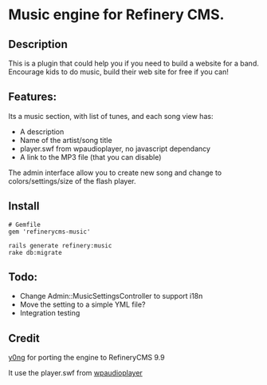 # Music engine for Refinery CMS.

## Description

This is a plugin that could help you if you need to build a website for a band.
Encourage kids to do music, build their web site for free if you can!

## Features:

Its a music section, with list of tunes, and each song view has:

- A description
- Name of the artist/song title
- player.swf from wpaudioplayer, no javascript dependancy
- A link to the MP3 file (that you can disable)

The admin interface allow you to create new song and change to colors/settings/size of the flash player.

## Install

    # Gemfile    
    gem 'refinerycms-music'

    rails generate refinery:music
    rake db:migrate

## Todo:

- Change Admin::MusicSettingsController to support i18n 
- Move the setting to a simple YML file?
- Integration testing

## Credit

[y0ng](https://github.com/y0ng) for porting the engine to RefineryCMS 9.9

It use the player.swf from [wpaudioplayer](http://wpaudioplayer.com/standalone)